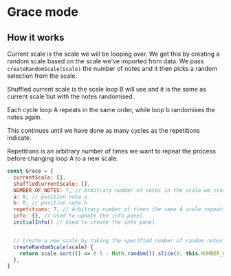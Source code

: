 # Grace mode

## How it works

Current scale is the scale we will be looping over. We get this by creating a random scale based on the scale we've imported from data. We pass `createRandomScale(scale)` the number of notes and it then picks a random selection from the scale.

Shuffled current scale is the scale loop B will use and it is the same as current scale but with the notes randomised.

Each cycle loop A repeats in the same order, while loop b randomises the notes again.

This continues until we have done as many cycles as the repetitions indicate.  

Repetitions is an arbitrary number of times we want to repeat the process before changing loop A to a new scale.

```js
const Grace = {
  currentScale: [],
  shuffledCurrentScale: [],
  NUMBER_OF_NOTES: 7, // Arbitrary number of notes in the scale we create
  a: 0, // position note a
  b: 0, // position note b
  repetitions: 7, // Arbitrary number of times the same A scale repeats
  info: {}, // Used to update the info panel
  initialInfo() // Used to create the info panel


  // Create a new scale by taking the specified number of random notes from the provided scale
  createRandomScale(scale) {
    return scale.sort(() => 0.5 - Math.random()).slice(0, this.NUMBER_OF_NOTES)
  },
}
```
